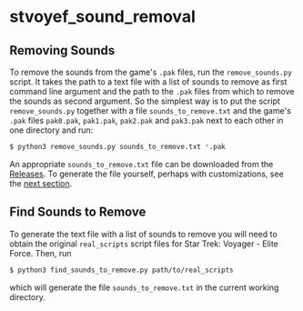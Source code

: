 # stvoyef_sound_removal

## Removing Sounds

To remove the sounds from the game's `.pak` files, run the `remove_sounds.py`
script. It takes the path to a text file with a list of sounds to remove as
first command line argument and the path to the `.pak` files from which to
remove the sounds as second argument. So the simplest way is to put the script
`remove_sounds.py` together with a file `sounds_to_remove.txt` and the game's
`.pak` files `pak0.pak`, `pak1.pak`, `pak2.pak` and `pak3.pak` next to each
other in one directory and run:

```bash
$ python3 remove_sounds.py sounds_to_remove.txt *.pak
```

An appropriate `sounds_to_remove.txt` file can be downloaded from the
[Releases](https://github.com/kugelrund/stvoyef_sound_removal/releases).
To generate the file yourself, perhaps with customizations, see the
[next section](#find-sounds-to-remove).

## Find Sounds to Remove

To generate the text file with a list of sounds to remove you will need to
obtain the original `real_scripts` script files for
Star Trek: Voyager - Elite Force. Then, run

```bash
$ python3 find_sounds_to_remove.py path/to/real_scripts
```

which will generate the file `sounds_to_remove.txt` in the current working
directory.
